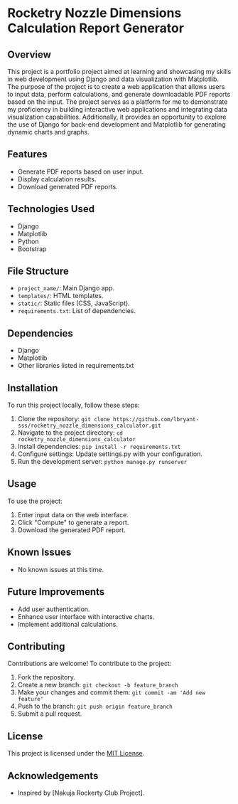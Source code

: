 # Rocketry Nozzle Dimensions Calculation Report Generator

## Overview
This project is a portfolio project aimed at learning and showcasing my skills in web development using Django and data visualization with Matplotlib.
The purpose of the project is to create a web application that allows users to input data, perform calculations, and generate 
downloadable PDF reports based on the input. The project serves as a platform for me to demonstrate my proficiency in building 
interactive web applications and integrating data visualization capabilities. Additionally, it provides an opportunity to explore 
the use of Django for back-end development and Matplotlib for generating dynamic charts and graphs.

## Features
- Generate PDF reports based on user input.
- Display calculation results.
- Download generated PDF reports.

## Technologies Used
- Django
- Matplotlib
- Python
- Bootstrap

## File Structure
- `project_name/`: Main Django app.
- `templates/`: HTML templates.
- `static/`: Static files (CSS, JavaScript).
- `requirements.txt`: List of dependencies.

## Dependencies
- Django
- Matplotlib
- Other libraries listed in requirements.txt

## Installation
To run this project locally, follow these steps:
1. Clone the repository: `git clone https://github.com/lbryant-sss/rocketry_nozzle_dimensions_calculator.git`
2. Navigate to the project directory: `cd rocketry_nozzle_dimensions_calculator`
3. Install dependencies: `pip install -r requirements.txt`
4. Configure settings: Update settings.py with your configuration.
5. Run the development server: `python manage.py runserver`

## Usage
To use the project:
1. Enter input data on the web interface.
2. Click "Compute" to generate a report.
3. Download the generated PDF report.

## Known Issues
- No known issues at this time.

## Future Improvements
- Add user authentication.
- Enhance user interface with interactive charts.
- Implement additional calculations.

## Contributing
Contributions are welcome! To contribute to the project:
1. Fork the repository.
2. Create a new branch: `git checkout -b feature_branch`
3. Make your changes and commit them: `git commit -am 'Add new feature'`
4. Push to the branch: `git push origin feature_branch`
5. Submit a pull request.

## License
This project is licensed under the [MIT License](LICENSE).

## Acknowledgements
- Inspired by [Nakuja Rockerty Club Project].

